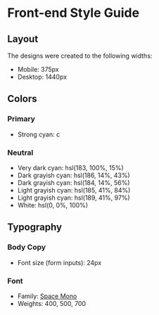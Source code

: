 # Front-end Style Guide

## Layout

The designs were created to the following widths:

- Mobile: 375px
- Desktop: 1440px

## Colors

### Primary

- Strong cyan: c

### Neutral

- Very dark cyan: hsl(183, 100%, 15%)
- Dark grayish cyan: hsl(186, 14%, 43%)
- Dark grayish cyan: hsl(184, 14%, 56%)
- Light grayish cyan: hsl(185, 41%, 84%)
- Light grayish cyan: hsl(189, 41%, 97%)
- White: hsl(0, 0%, 100%)

## Typography

### Body Copy

- Font size (form inputs): 24px

### Font

- Family: [Space Mono](https://fonts.google.com/specimen/Space+Mono)
- Weights: 400, 500, 700
